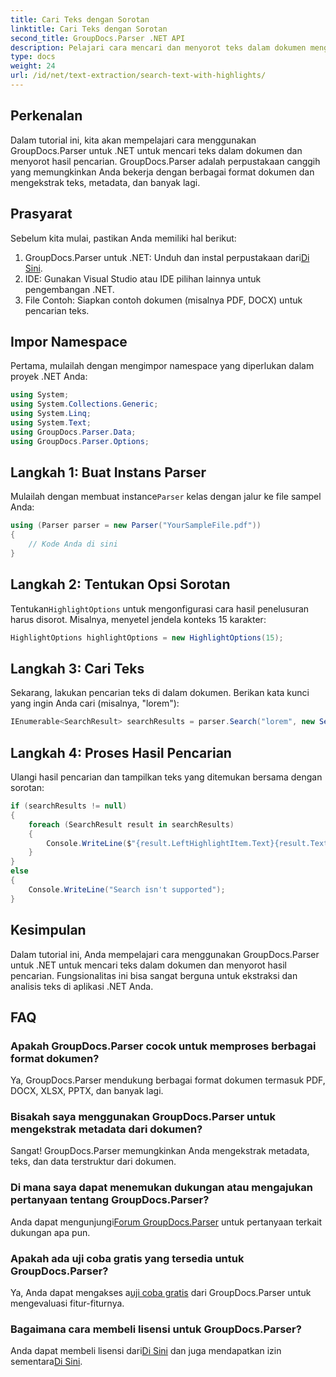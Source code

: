 ```yaml
---
title: Cari Teks dengan Sorotan
linktitle: Cari Teks dengan Sorotan
second_title: GroupDocs.Parser .NET API
description: Pelajari cara mencari dan menyorot teks dalam dokumen menggunakan GroupDocs.Parser untuk .NET. Ekstrak wawasan berharga secara efisien.
type: docs
weight: 24
url: /id/net/text-extraction/search-text-with-highlights/
---
```

## Perkenalan
Dalam tutorial ini, kita akan mempelajari cara menggunakan GroupDocs.Parser untuk .NET untuk mencari teks dalam dokumen dan menyorot hasil pencarian. GroupDocs.Parser adalah perpustakaan canggih yang memungkinkan Anda bekerja dengan berbagai format dokumen dan mengekstrak teks, metadata, dan banyak lagi.
## Prasyarat
Sebelum kita mulai, pastikan Anda memiliki hal berikut:
1.  GroupDocs.Parser untuk .NET: Unduh dan instal perpustakaan dari[Di Sini](https://releases.groupdocs.com/parser/net/).
2. IDE: Gunakan Visual Studio atau IDE pilihan lainnya untuk pengembangan .NET.
3. File Contoh: Siapkan contoh dokumen (misalnya PDF, DOCX) untuk pencarian teks.

## Impor Namespace
Pertama, mulailah dengan mengimpor namespace yang diperlukan dalam proyek .NET Anda:
```csharp
using System;
using System.Collections.Generic;
using System.Linq;
using System.Text;
using GroupDocs.Parser.Data;
using GroupDocs.Parser.Options;
```
## Langkah 1: Buat Instans Parser
 Mulailah dengan membuat instance`Parser` kelas dengan jalur ke file sampel Anda:
```csharp
using (Parser parser = new Parser("YourSampleFile.pdf"))
{
    // Kode Anda di sini
}
```
## Langkah 2: Tentukan Opsi Sorotan
 Tentukan`HighlightOptions` untuk mengonfigurasi cara hasil penelusuran harus disorot. Misalnya, menyetel jendela konteks 15 karakter:
```csharp
HighlightOptions highlightOptions = new HighlightOptions(15);
```
## Langkah 3: Cari Teks
Sekarang, lakukan pencarian teks di dalam dokumen. Berikan kata kunci yang ingin Anda cari (misalnya, "lorem"):
```csharp
IEnumerable<SearchResult> searchResults = parser.Search("lorem", new SearchOptions(true, false, false, highlightOptions));
```
## Langkah 4: Proses Hasil Pencarian
Ulangi hasil pencarian dan tampilkan teks yang ditemukan bersama dengan sorotan:
```csharp
if (searchResults != null)
{
    foreach (SearchResult result in searchResults)
    {
        Console.WriteLine($"{result.LeftHighlightItem.Text}{result.Text}{result.RightHighlightItem.Text}");
    }
}
else
{
    Console.WriteLine("Search isn't supported");
}
```

## Kesimpulan
Dalam tutorial ini, Anda mempelajari cara menggunakan GroupDocs.Parser untuk .NET untuk mencari teks dalam dokumen dan menyorot hasil pencarian. Fungsionalitas ini bisa sangat berguna untuk ekstraksi dan analisis teks di aplikasi .NET Anda.

## FAQ
### Apakah GroupDocs.Parser cocok untuk memproses berbagai format dokumen?
Ya, GroupDocs.Parser mendukung berbagai format dokumen termasuk PDF, DOCX, XLSX, PPTX, dan banyak lagi.
### Bisakah saya menggunakan GroupDocs.Parser untuk mengekstrak metadata dari dokumen?
Sangat! GroupDocs.Parser memungkinkan Anda mengekstrak metadata, teks, dan data terstruktur dari dokumen.
### Di mana saya dapat menemukan dukungan atau mengajukan pertanyaan tentang GroupDocs.Parser?
 Anda dapat mengunjungi[Forum GroupDocs.Parser](https://forum.groupdocs.com/c/parser/17) untuk pertanyaan terkait dukungan apa pun.
### Apakah ada uji coba gratis yang tersedia untuk GroupDocs.Parser?
 Ya, Anda dapat mengakses a[uji coba gratis](https://releases.groupdocs.com/) dari GroupDocs.Parser untuk mengevaluasi fitur-fiturnya.
### Bagaimana cara membeli lisensi untuk GroupDocs.Parser?
 Anda dapat membeli lisensi dari[Di Sini](https://purchase.groupdocs.com/buy) dan juga mendapatkan izin sementara[Di Sini](https://purchase.groupdocs.com/temporary-license/).